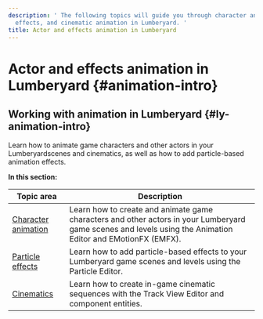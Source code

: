 ```yaml
---
description: ' The following topics will guide you through character animation, visual
  effects, and cinematic animation in Lumberyard. '
title: Actor and effects animation in Lumberyard
---
```

# Actor and effects animation in Lumberyard {#animation-intro}

## Working with animation in Lumberyard {#ly-animation-intro}

Learn how to animate game characters and other actors in your Lumberyardscenes and cinematics, as well as how to add particle\-based animation effects\.


**In this section:**

| Topic area | Description |
| --- | --- |
| [Character animation](/docs/userguide/char-intro.md) | Learn how to create and animate game characters and other actors in your Lumberyard game scenes and levels using the Animation Editor and EMotionFX \(EMFX\)\. |
| [Particle effects](/docs/userguide/particles/intro.md) | Learn how to add particle\-based effects to your Lumberyard game scenes and levels using the Particle Editor\. |
| [Cinematics](/docs/userguide/cinematics/intro.md) | Learn how to create in\-game cinematic sequences with the Track View Editor and component entities\. |
